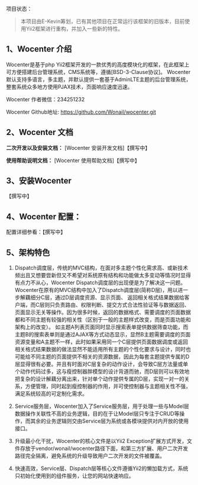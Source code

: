 项目状态：

> 本项目由E-Kevin筹划，已有其他项目在正常运行该框架的旧版本，目前使用Yii2框架进行重构，并加入一些新的特性。


1、Wocenter 介绍
-------------

Wocenter是基于php Yii2框架开发的一款优秀的高度模块化的框架，在此框架上可方便搭建后台管理系统，CMS系统等，遵循[BSD-3-Clause协议]。
Wocenter默认支持多语言，多主题，并默认提供一套基于AdminLTE主题的后台管理系统，整套系统众多地方使用PJAX技术，页面响应速度迅速。

Wocenter 作者微信：234251232

Wocenter Github地址: https://github.com/Wonail/wocenter.git

2、Wocenter 文档
-------------

**二次开发以及安装文档：** [Wocenter 安装开发文档]【撰写中】

**使用帮助说明文档：** [Wocenter 使用帮助文档]【撰写中】


3、安装Wocenter
------------

【撰写中】

4、Wocenter 配置：
----------------

配置详细参看：【撰写中】


5、架构特色
-----------

1. Dispatch调度层，传统的MVC结构，在面对多主题个性化需求高、或新技术频出且又想要尝新但又不希望对系统原有结构和功能做太多变动等情况时显得有点力不从心，Wocenter Dispatch调度层的出现便是为了解决这一问题。
Wocenter在原有的MVC结构中加入了Dispatch调度层(简称D层)，用以进一步解藕细分C层，通过D层调度资源、显示页面、 返回相关格式结果数据给客户端，而C层则只负责路由、权限判断、提交方式合法性验证等与数据返回、页面显示无关等操作。因为很多时候，返回的数据格式、需要调度的页面数据都和不同主题有较强的相关性（区别于一般的主题样式改变，而是页面功能和架构上的改变）。
如主题A列表页面同时显示搜索表单提供数据筛查功能，而主题B的搜索表单则是通过AJAX等方式动态显示，显然B主题需要调度的页面资源变量和A主题不一样，此时如果采用同一个C层提供页面数据调度或返回相关格式结果数据的做法显然不能适用所有主题的个性化要求与设计，同时也可能给不同主题的页面提供不相关的资源数据，因此为每套主题提供专属的D层显得很有必要。并且有时面对C层复杂的动作设计，会导致C层方法量或单个动作代码过多，这与瘦控制器胖模型的设计背道而驰，而D层则可以有效地把复杂的设计解藕分离出来，针对单个动作提供专属的D层，实现一对一的关系，方便管理，同时起到瘦控制器的作用，并可使控制器与主题相关性不强，满足系统较高的可定制化需求。

2. Service服务层，Wocenter加入了Service服务层，用于处理一些与Model层数据操作关联性不高的业务逻辑，目的在于让Model层只专注于CRUD等操作，而其余的业务逻辑则交由Service层为系统或各模块提供对内开放的使用接口。

3. 升级最小化干扰，Wocenter的核心文件是以Yii2 Exception扩展方式开发，文件存放于vendor/wonail/wocenter路径下面，和第三方扩展、用户二次开发路径完全隔离，避免系统的升级导致用户二次开发的文件被覆盖。

4. 快速高效，Service层、Dispatch层等核心文件遵循Yii2的懒加载方式，系统只初始化使用到的组件服务，让您的网站快速响应。

